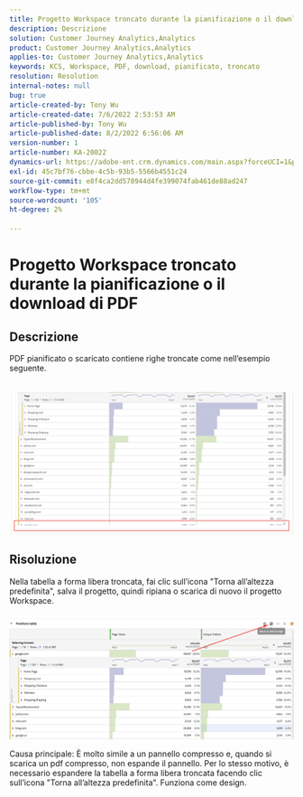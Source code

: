 ```yaml
---
title: Progetto Workspace troncato durante la pianificazione o il download di PDF
description: Descrizione
solution: Customer Journey Analytics,Analytics
product: Customer Journey Analytics,Analytics
applies-to: Customer Journey Analytics,Analytics
keywords: KCS, Workspace, PDF, download, pianificato, troncato
resolution: Resolution
internal-notes: null
bug: true
article-created-by: Tony Wu
article-created-date: 7/6/2022 2:53:53 AM
article-published-by: Tony Wu
article-published-date: 8/2/2022 6:56:06 AM
version-number: 1
article-number: KA-20022
dynamics-url: https://adobe-ent.crm.dynamics.com/main.aspx?forceUCI=1&pagetype=entityrecord&etn=knowledgearticle&id=0a8bd2d7-d6fc-ec11-82e5-000d3a3b090d
exl-id: 45c7bf76-cbbe-4c5b-93b5-5566b4551c24
source-git-commit: e8f4ca2dd578944d4fe399074fab461de88ad247
workflow-type: tm+mt
source-wordcount: '105'
ht-degree: 2%

---
```


# Progetto Workspace troncato durante la pianificazione o il download di PDF

## Descrizione

PDF pianificato o scaricato contiene righe troncate come nell’esempio seguente.<br><br>
<br>![](assets/___140e6ba7-d7fc-ec11-82e5-000d3a3b090d___.png)

## Risoluzione


Nella tabella a forma libera troncata, fai clic sull’icona &quot;Torna all’altezza predefinita&quot;, salva il progetto, quindi ripiana o scarica di nuovo il progetto Workspace.

![](assets/e9fea250-d7fc-ec11-82e5-000d3a3b090d.png)



Causa principale: È molto simile a un pannello compresso e, quando si scarica un pdf compresso, non espande il pannello.
Per lo stesso motivo, è necessario espandere la tabella a forma libera troncata facendo clic sull’icona &quot;Torna all’altezza predefinita&quot;. Funziona come design.
